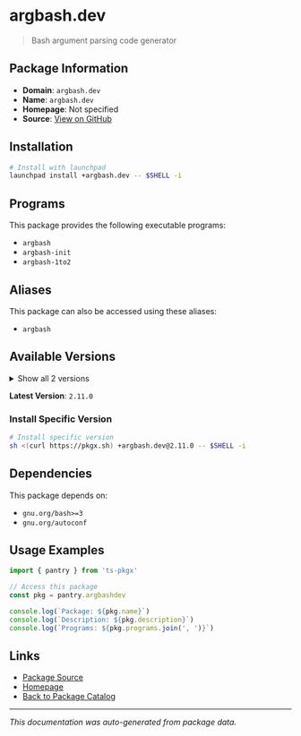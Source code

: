 # argbash.dev

> Bash argument parsing code generator

## Package Information

- **Domain**: `argbash.dev`
- **Name**: `argbash.dev`
- **Homepage**: Not specified
- **Source**: [View on GitHub](https://github.com/pkgxdev/pantry/tree/main/projects/argbash.dev/package.yml)

## Installation

```bash
# Install with launchpad
launchpad install +argbash.dev -- $SHELL -i
```

## Programs

This package provides the following executable programs:

- `argbash`
- `argbash-init`
- `argbash-1to2`

## Aliases

This package can also be accessed using these aliases:

- `argbash`

## Available Versions

<details>
<summary>Show all 2 versions</summary>

- `2.11.0`, `2.10.0`

</details>

**Latest Version**: `2.11.0`

### Install Specific Version

```bash
# Install specific version
sh <(curl https://pkgx.sh) +argbash.dev@2.11.0 -- $SHELL -i
```

## Dependencies

This package depends on:

- `gnu.org/bash>=3`
- `gnu.org/autoconf`

## Usage Examples

```typescript
import { pantry } from 'ts-pkgx'

// Access this package
const pkg = pantry.argbashdev

console.log(`Package: ${pkg.name}`)
console.log(`Description: ${pkg.description}`)
console.log(`Programs: ${pkg.programs.join(', ')}`)
```

## Links

- [Package Source](https://github.com/pkgxdev/pantry/tree/main/projects/argbash.dev/package.yml)
- [Homepage](#)
- [Back to Package Catalog](../package-catalog.md)

---

*This documentation was auto-generated from package data.*
